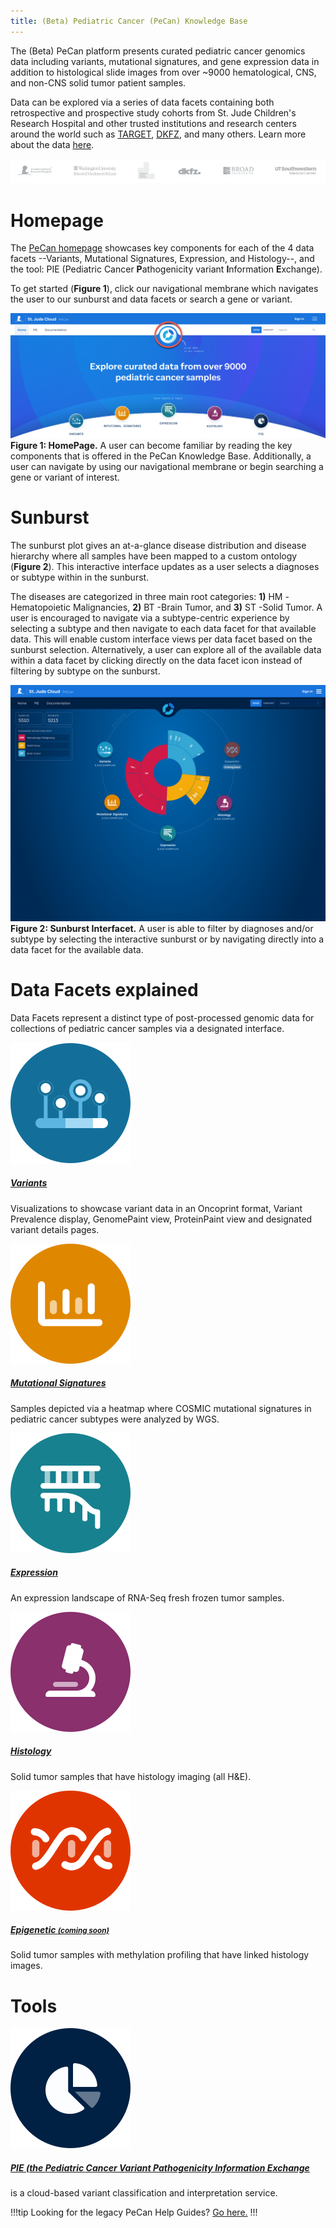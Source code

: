 ```yaml
---
title: (Beta) Pediatric Cancer (PeCan) Knowledge Base
---
```


The (Beta) PeCan platform presents curated pediatric cancer genomics data including variants, mutational signatures, and gene expression data in addition to histological slide images from over ~9000 hematological, CNS, and non-CNS solid tumor patient samples.

Data can be explored via a series of data facets containing both retrospective and prospective study cohorts from St. Jude Children's Research Hospital and other trusted institutions and research centers around the world such as [TARGET](https://ocg.cancer.gov/programs/target), [DKFZ](https://www.dkfz.de/en/index.html), and many others. Learn more about the data [here](https://university.stjude.cloud/docs/pecan/data/).

![](./logos.png)

# Homepage
The [PeCan homepage](https://pecan.stjude.cloud/) showcases key components for each of the 4 data facets --Variants, Mutational Signatures, Expression, and Histology--, and the tool: PIE (Pediatric Cancer **P**athogenicity variant **I**nformation **E**xchange).

To get started (**Figure 1**), click our navigational membrane which navigates the user to our sunburst and data facets or search a gene or variant.

![](./home.png)
**Figure 1: HomePage.** A user can become familiar by reading the key components that is offered in the PeCan Knowledge Base. Additionally, a user can navigate by using our navigational membrane or begin searching a gene or variant of interest.

# Sunburst
The sunburst plot gives an at-a-glance disease distribution and disease hierarchy where all samples have been mapped to a custom ontology (**Figure 2**).
This interactive interface updates as a user selects a diagnoses or subtype within in the sunburst. 

The diseases are categorized in three main root categories: **1)** HM -Hematopoietic Malignancies, **2)** BT -Brain Tumor, and **3)** ST -Solid Tumor. A user is encouraged to navigate via a subtype-centric experience by selecting a subtype and then navigate to each data facet for that available data. This will enable custom interface views per data facet based on the sunburst selection. Alternatively, a user can explore all of the available data within a data facet by clicking directly on the data facet icon instead of filtering by subtype on the sunburst.

![](./pecan.png)
**Figure 2: Sunburst Interfacet.** A user is able to filter by diagnoses and/or subtype by selecting the interactive sunburst or by navigating directly into a data facet for the available data.


# Data Facets explained
Data Facets represent a distinct type of post-processed genomic data for collections of pediatric cancer samples via a designated interface.

<div class="flex flex-row">
  <div class="pr-8 pt-0 flex-none">
    <a href="https://university.stjude.cloud/docs/pecan/variants/"><img src="./variants.svg" alt="Variants"></a>
  </div>
  <div>
    <h5 class="font-bold"><a href="https://university.stjude.cloud/docs/pecan/variants/"class="text-blue-primary">Variants</a></h5>
    <p style="margin-top: 0;">Visualizations to showcase variant data in an Oncoprint format, Variant Prevalence display, GenomePaint view, ProteinPaint view and designated variant details pages.</p>
  </div>
</div>

<div class="flex flex-row">
  <div class="pr-8 pt-0 flex-none">
    <a href="https://university.stjude.cloud/docs/pecan/mut-sigs/"><img src="./mutational-signatures.svg" alt="Mutational Signatures"></a>
  </div>
  <div>
    <h5 class="font-bold"><a href="https://university.stjude.cloud/docs/pecan/mut-sigs/"class="text-blue-primary">Mutational Signatures</a></h5>
    <p style="margin-top: 0;">Samples depicted via a heatmap where COSMIC mutational signatures in pediatric cancer subtypes were analyzed by WGS.</p>
  </div>
</div>

<div class="flex flex-row">
  <div class="pr-8 pt-0 flex-none">
    <a href="https://university.stjude.cloud/docs/pecan/expression"><img src="./expression.svg" alt="Expression"></a>
  </div>
  <div>
    <h5 class="font-bold"><a href="https://university.stjude.cloud/docs/pecan/expression/"class="text-blue-primary">Expression</a></h5>
    <p style="margin-top: 0;">An expression landscape of RNA-Seq fresh frozen tumor samples.</p>
  </div>
</div>

<div class="flex flex-row">
  <div class="pr-8 pt-0 flex-none">
    <a href="https://university.stjude.cloud/docs/pecan/histology/"><img src="./histology.svg" alt="Histology" ></a>
  </div>
  <div>
    <h5 class="font-bold"><a href="https://university.stjude.cloud/docs/pecan/histology/"class="text-blue-primary">Histology</a></h5>
    <p style="margin-top: 0;">Solid tumor samples that have histology imaging (all H&E).</p>
  </div>
</div>

<div class="flex flex-row">
  <div class="pr-8 pt-0 flex-none opacity-50">
    <a href="https://university.stjude.cloud/docs/pecan/epigenetic/"><img src="./epigenetic.svg" alt="Epigenetic"></a>
  </div>
  <div>
    <h5 class="font-bold"><a href="https://university.stjude.cloud/docs/pecan/epigenetic/"class="text-blue-primary">Epigenetic <small>(coming soon)</small></a></h5>
    <p style="margin-top: 0;">Solid tumor samples with methylation profiling that have linked histology images.</p>
  </div>
</div>


# Tools


<div class="flex flex-row">
  <div class="pr-8 pt-0 flex-none">
    <a href="https://university.stjude.cloud/docs/pecan/pie/"><img src="./pie.svg" alt="PIE"></a>
  </div>
  <div>
    <h5 class="font-bold"><a href="https://university.stjude.cloud/docs/pecan/pie/"class="text-blue-primary">PIE (the <strong>Pe</strong>diatric <strong>Can</strong>cer Variant <strong>P</strong>athogenicity <strong>I</strong>nformation <strong>E</strong>xchange</a></h5>
    <p style="margin-top: 0;">is a cloud-based variant classification and interpretation service.</p>
  </div>
</div>

!!!tip
Looking for the legacy PeCan Help Guides? [Go here.](https://university.stjude.cloud/docs/legacy)
!!!
